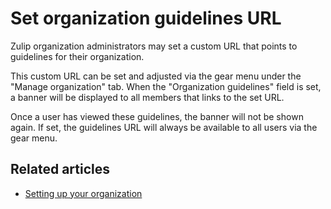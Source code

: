 # Set organization guidelines URL

Zulip organization administrators may set a custom URL that points to
guidelines for their organization. 

This custom URL can be set and adjusted via the gear menu under the
"Manage organization" tab. When the "Organization guidelines" field
is set, a banner will be displayed to all members that links to the
set URL. 

Once a user has viewed these guidelines, the banner will not
be shown again. If set, the guidelines URL will always be available to
all users via the gear menu.

## Related articles

* [Setting up your organization](/help/getting-your-organization-started-with-zulip)
